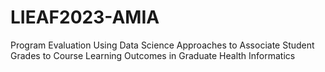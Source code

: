 # LIEAF2023-AMIA
Program Evaluation Using Data Science Approaches to Associate Student Grades to Course Learning Outcomes in Graduate Health Informatics
